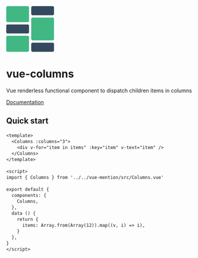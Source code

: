 <img src="../docs/src/.vuepress/public/vue-columns.svg" alt="logo" width="128">

# vue-columns

Vue renderless functional component to dispatch children items in columns

[Documentation](https://vue-columns.netlify.app/)

## Quick start

```vue
<template>
  <Columns :columns="3">
    <div v-for="item in items" :key="item" v-text="item" />
  </Columns>
</template>

<script>
import { Columns } from '../../vue-mention/src/Columns.vue'

export default {
  components: {
    Columns,
  },
  data () {
    return {
      items: Array.from(Array(12)).map((v, i) => i),
    }
  },
}
</script>
```
